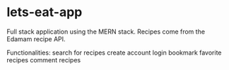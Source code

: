 # lets-eat-app

Full stack application using the MERN stack.
Recipes come from the Edamam recipe API.

Functionalities: 
    search for recipes
    create account
    login 
    bookmark favorite recipes
    comment recipes
    
